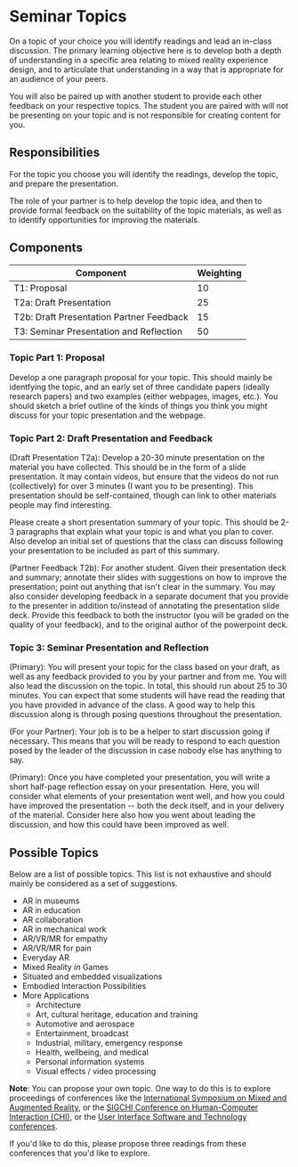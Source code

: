 # Seminar Topics

On a topic of your choice you will identify readings and lead an in-class discussion. The primary learning objective here is to develop both a depth of understanding in a specific area relating to mixed reality experience design, and to articulate that understanding in a way that is appropriate for an audience of your peers.

You will also be paired up with another student to provide each other feedback on your respective topics. The student you are paired with will not be presenting on your topic and is not responsible for creating content for you.

## Responsibilities

For the topic you choose you will identify the readings, develop the topic, and prepare the presentation.

The role of your partner is to help develop the topic idea, and then to provide formal feedback on the suitability of the topic materials, as well as to identify opportunities for improving the materials.

## Components

| Component                                     |  Weighting  |
|-----------------------------------------------|-----|
| T1: Proposal                        | 10  |
| T2a: Draft Presentation              | 25   |
| T2b: Draft Presentation Partner Feedback            | 15   |
| T3: Seminar Presentation and Reflection                   | 50 |

### Topic Part 1: Proposal

Develop a one paragraph proposal for your topic. This should mainly be identfying the topic, and an early set of three candidate papers (ideally research papers) and two examples (either webpages, images, etc.). You should sketch a brief outline of the kinds of things you think you might discuss for your topic presentation and the webpage.

### Topic Part 2: Draft Presentation and Feedback

(Draft Presentation T2a): Develop a 20-30 minute presentation on the material you have collected. This should be in the form of a slide presentation. It may contain videos, but ensure that the videos do not run (collectively) for over 3 minutes (I want you to be presenting). This presentation should be self-contained, though can link to other materials people may find interesting.

Please create a short presentation summary of your topic. This should be 2-3 paragraphs that explain what your topic is and what you plan to cover. Also develop an initial set of questions that the class can discuss following your presentation to be included as part of this summary.

(Partner Feedback T2b): For another student. Given their presentation deck and summary; annotate their slides with suggestions on how to improve the presentation; point out anything that isn't clear in the summary. You may also consider developing feedback in a separate document that you provide to the presenter in addition to/instead of annotating the presentation slide deck. Provide this feedback to both the instructor (you will be graded on the quality of your feedback), and to the original author of the powerpoint deck.

### Topic 3: Seminar Presentation and Reflection

(Primary): You will present your topic for the class based on your draft, as well as any feedback provided to you by your partner and from me. You will also lead the discussion on the topic. In total, this should run about 25 to 30 minutes. You can expect that some students will have read the reading that you have provided in advance of the class. A good way to help this discussion along is through posing questions throughout the presentation.

(For your Partner): Your job is to be a helper to start discussion going if necessary. This means that you will be ready to respond to each question posed by the leader of the discussion in case nobody else has anything to say.

(Primary): Once you have completed your presentation, you will write a short half-page reflection essay on your presentation. Here, you will consider what elements of your presentation went well, and how you could have improved the presentation -- both the deck itself, and in your delivery of the material. Consider here also how you went about leading the discussion, and how this could have been improved as well.

## Possible Topics

Below are a list of possible topics. This list is not exhaustive and should mainly be considered as a set of suggestions.

* AR in museums
* AR in education
* AR collaboration
* AR in mechanical work
* AR/VR/MR for empathy
* AR/VR/MR for pain
* Everyday AR
* Mixed Reality _in_ Games
* Situated and embedded visualizations
* Embodied Interaction Possibilities
* More Applications
  * Architecture
  * Art, cultural heritage, education and training
  * Automotive and aerospace
  * Entertainment, broadcast
  * Industrial, military, emergency response
  * Health, wellbeing, and medical
  * Personal information systems
  * Visual effects / video processing

**Note**: You can propose your own topic. One way to do this is to explore proceedings of conferences like the [International Symposium on Mixed and Augmented Reality](https://dblp.org/db/conf/ismar/index), or the [SIGCHI Conference on Human-Computer Interaction (CHI)](https://dblp.uni-trier.de/db/conf/chi/), or the [User Interface Software and Technology conferences](https://dblp.uni-trier.de/db/conf/uist/).

If you'd like to do this, please propose three readings from these conferences that you'd like to explore.
